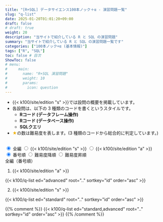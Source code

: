 ```yaml
---
title: "[R+SQL] データサイエンス100本ノック＋α - 演習問題一覧"
slug: "q-list"
date: 2025-01-20T01:01:20+09:00
draft: false
# draft: true
weight: 20
description: "当サイトで紹介している R と SQL の演習問題"
summary: "当サイトで紹介している R と SQL の演習問題一覧です"
categories: ["100本ノック+α (基本情報)"]
tags: ["R", "SQL"]
toc: false # 目次
ShowToc: false
# menu: 
#     main:
#       name: "R+SQL 演習問題"
#       weight: 10
#       params: 
#         icon: question
---
```


- {{< k100/site/edition "s" >}}では設問の概要を掲載しています。  
- 各設問は、以下の 3 種類のコードを書くというスタイルです。
  - **Rコード (データフレーム操作)**
  - **Rコード (データベース操作)**
  - **SQLクエリ**
- <font color="#F0B007">★</font>の数は難易度を表します。(3 種類のコードから総合的に判定しています。)

<br>
<div class="list-toggle">
  <div class="row">
    <label>
      <input type="radio" name="edition-toggle" value="all" checked>
      <span>全編</span>
    </label>
    <label>
      <input type="radio" name="edition-toggle" value="standard">
      <span>{{< k100/site/edition "s" >}}</span>
    </label>
    <label>
      <input type="radio" name="edition-toggle" value="advanced">
      <span>{{< k100/site/edition "a" >}}</span>
    </label>
  </div>

  <div class="row">
    <label>
      <input type="radio" name="order-toggle" value="id" checked>
      <span>番号順</span>
    </label>
    <label>
      <input type="radio" name="order-toggle" value="difficulty-desc">
      <span>難易度降順</span>
    </label>
    <label>
      <input type="radio" name="order-toggle" value="difficulty-asc">
      <span>難易度昇順</span>
    </label>
  </div>
</div>

<!-- 全9パターンのリスト（最初はデフォルト以外を非表示にしておく） -->
<div id="list-id-all" class="question-list" style="display:block;">
  <div class="edition-title">全編（番号順）</div>

  1. {{< k100/site/edition "a" >}}
  
  {{< k100/q-list ed="advanced" root=".." sortkey="id" order="asc" >}}

  2. {{< k100/site/edition "s" >}}
  
  {{< k100/q-list ed="standard" root=".." sortkey="id" order="asc" >}}

  {{% comment %}}
  {{< k100/q-list ed="standard,advanced" root=".." sortkey="id" order="asc" >}}
  {{% /comment %}}
</div>

<div id="list-difficulty-desc-all" class="question-list" style="display:none;">
  <div class="edition-title">全編（難易度降順）</div>
  {{< k100/q-list ed="standard,advanced" root=".." sortkey="difficulty" order="desc" >}}
</div>

<div id="list-difficulty-asc-all" class="question-list" style="display:none;">
  <div class="edition-title">全編（難易度昇順）</div>
  {{< k100/q-list ed="standard,advanced" root=".." sortkey="difficulty" order="asc" >}}
</div>

<div id="list-id-standard" class="question-list" style="display:none;">
  <div class="edition-title">{{< k100/site/edition "s" >}}（番号順）</div>
  {{< k100/q-list ed="standard" root=".." sortkey="id" order="asc" >}}
</div>

<div id="list-difficulty-desc-standard" class="question-list" style="display:none;">
  <div class="edition-title">{{< k100/site/edition "s" >}}（難易度降順）</div>
  {{< k100/q-list ed="standard" root=".." sortkey="difficulty" order="desc" >}}
</div>

<div id="list-difficulty-asc-standard" class="question-list" style="display:none;">
  <div class="edition-title">{{< k100/site/edition "s" >}}（難易度昇順）</div>
  {{< k100/q-list ed="standard" root=".." sortkey="difficulty" order="asc" >}}
</div>

<div id="list-id-advanced" class="question-list" style="display:none;">
  <div class="edition-title">{{< k100/site/edition "a" >}}（番号順）</div>
  {{< k100/q-list ed="advanced" root=".." sortkey="id" order="asc" >}}
</div>

<div id="list-difficulty-desc-advanced" class="question-list" style="display:none;">
  <div class="edition-title">{{< k100/site/edition "a" >}}（難易度降順）</div>
  {{< k100/q-list ed="advanced" root=".." sortkey="difficulty" order="desc" >}}
</div>

<div id="list-difficulty-asc-advanced" class="question-list" style="display:none;">
  <div class="edition-title">{{< k100/site/edition "a" >}}（難易度昇順）</div>
  {{< k100/q-list ed="advanced" root=".." sortkey="difficulty" order="asc" >}}
</div>

<script>
  document.addEventListener("DOMContentLoaded", function() {
  const questionLists = document.querySelectorAll('.question-list');

  const updateList = () => {
    const selectedOrder = document.querySelector('input[name="order-toggle"]:checked')?.value;
    const selectedEdition = document.querySelector('input[name="edition-toggle"]:checked')?.value;

    if (!selectedOrder || !selectedEdition) return; // チェックされていない場合は処理を中断

    // すべてのリストを非表示に
    questionLists.forEach(list => list.style.display = 'none');

    // 選択されたリストを表示（存在する場合のみ）
    const targetList = document.getElementById(`list-${selectedOrder}-${selectedEdition}`);
    if (targetList) {
      targetList.style.display = 'block';
    }

    // 選択状態を localStorage に保存
    localStorage.setItem('order', selectedOrder);
    localStorage.setItem('edition', selectedEdition);
  };

  // ページ読み込み時に localStorage から読み取る
  let savedOrder = localStorage.getItem('order');
  let savedEdition = localStorage.getItem('edition');

  // localStorage に値がない場合、デフォルトを設定
  let defaultOrder = document.querySelector('input[name="order-toggle"]:checked')?.value;
  let defaultEdition = document.querySelector('input[name="edition-toggle"]:checked')?.value;

  // localStorage の値を設定
  if (!savedOrder && defaultOrder) {
    savedOrder = defaultOrder;
    localStorage.setItem('order', savedOrder);
  } else if (!savedOrder) {
    localStorage.removeItem('order'); // 不要な値を削除
  }

  if (!savedEdition && defaultEdition) {
    savedEdition = defaultEdition;
    localStorage.setItem('edition', savedEdition);
  } else if (!savedEdition) {
    localStorage.removeItem('edition'); // 不要な値を削除
  }

  // ローカルストレージの値を適用（存在する場合のみ）
  const orderRadio = document.querySelector(`input[name="order-toggle"][value="${savedOrder}"]`);
  const editionRadio = document.querySelector(`input[name="edition-toggle"][value="${savedEdition}"]`);

  // ローカルストレージの値が正しければラジオボタンにチェックを入れる
  if (orderRadio) {
    orderRadio.checked = true;
  }

  if (editionRadio) {
    editionRadio.checked = true;
  }

  // イベントリスナーを設定
  document.querySelectorAll('input[name="order-toggle"], input[name="edition-toggle"]').forEach(radio => {
    radio.addEventListener('change', updateList);
  });

  // 初回のリスト表示を確実に行う
  updateList();
});
</script>
